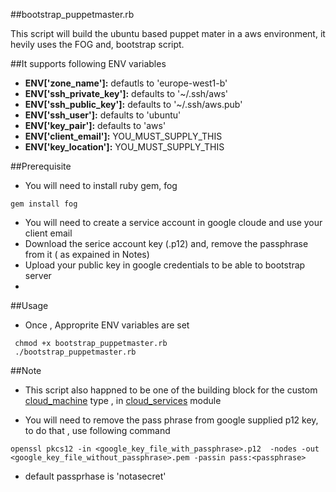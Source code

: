 ##bootstrap_puppetmaster.rb

This script will build the ubuntu based puppet mater in a aws environment, it hevily uses the FOG and, bootstrap script.


##It supports following ENV variables 
- **ENV['zone_name']:**        defautls to 'europe-west1-b'
- **ENV['ssh_private_key']:**  defaults to '~/.ssh/aws'
- **ENV['ssh_public_key']:**   defaults to '~/.ssh/aws.pub'
- **ENV['ssh_user']:**         defaults to 'ubuntu'
- **ENV['key_pair']:**         defaults to 'aws'
- **ENV['client_email']:**     YOU_MUST_SUPPLY_THIS
- **ENV['key_location']:**     YOU_MUST_SUPPLY_THIS

##Prerequisite
- You will need to install ruby gem, fog 
``` 
gem install fog 
```
- You will need to create a service account in google cloude and use your client email 
- Download the serice account key (.p12) and, remove the passphrase from it ( as expained in Notes)
- Upload your public key in google credentials to be able to bootstrap server 
- 
##Usage
- Once , Approprite ENV variables are set
```
 chmod +x bootstrap_puppetmaster.rb
 ./bootstrap_puppetmaster.rb
```
##Note
- This script also happned to be one of the building block for the custom [cloud_machine](https://github.com/dvadgama/cloud_services/tree/master/lib/puppet) type , in [cloud_services](https://github.com/dvadgama/cloud_services) module

- You will need to remove the pass phrase from google supplied p12 key, to do that , use following command
```
openssl pkcs12 -in <google_key_file_with_passphrase>.p12  -nodes -out <google_key_file_without_passphrase>.pem -passin pass:<passphrase>
```
- default passprhase is 'notasecret'
